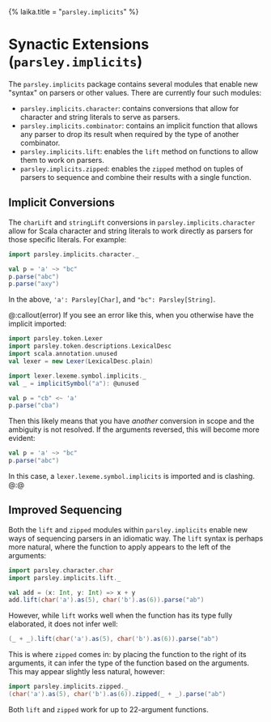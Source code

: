 {%
laika.title = "`parsley.implicits`"
%}
# Synactic Extensions (`parsley.implicits`)
The `parsley.implicits` package contains several modules that enable new "syntax"
on parsers or other values. There are currently four such modules:

* `parsley.implicits.character`: contains conversions that allow for character
   and string literals to serve as parsers.
* `parsley.implicits.combinator`: contains an implicit function that allows any
   parser to drop its result when required by the type of another combinator.
* `parsley.implicits.lift`: enables the `lift` method on functions to allow them
   to work on parsers.
* `parsley.implicits.zipped`: enables the `zipped` method on tuples of parsers to
   sequence and combine their results with a single function.

## Implicit Conversions
The `charLift` and `stringLift` conversions in `parsley.implicits.character`
allow for Scala character and string literals to work directly as parsers for
those specific literals. For example:

```scala mdoc:to-string
import parsley.implicits.character._

val p = 'a' ~> "bc"
p.parse("abc")
p.parse("axy")
```

In the above, `'a': Parsley[Char]`, and `"bc": Parsley[String]`.

@:callout(error)
If you see an error like this, when you otherwise have the implicit imported:

```scala mdoc:nest:invisible
import parsley.token.Lexer
import parsley.token.descriptions.LexicalDesc
import scala.annotation.unused
val lexer = new Lexer(LexicalDesc.plain)

import lexer.lexeme.symbol.implicits._
val _ = implicitSymbol("a"): @unused
```

```scala mdoc:fail
val p = "cb" <~ 'a'
p.parse("cba")
```

Then this likely means that you have *another* conversion in scope and the
ambiguity is not resolved. If the arguments reversed, this will become more
evident:

```scala mdoc:fail
val p = 'a' ~> "bc"
p.parse("abc")
```

In this case, a `lexer.lexeme.symbol.implicits` is imported and is clashing.
@:@

## Improved Sequencing
Both the `lift` and `zipped` modules within `parsley.implicits` enable new
ways of sequencing parsers in an idiomatic way. The `lift` syntax is perhaps
more natural, where the function to apply appears to the left of the arguments:

```scala mdoc:to-string
import parsley.character.char
import parsley.implicits.lift._

val add = (x: Int, y: Int) => x + y
add.lift(char('a').as(5), char('b').as(6)).parse("ab")
```

However, while `lift` works well when the function has its type fully elaborated,
it does not infer well:

```scala mdoc:fail
(_ + _).lift(char('a').as(5), char('b').as(6)).parse("ab")
```

This is where `zipped` comes in: by placing the function to the right of its
arguments, it can infer the type of the function based on the arguments. This
may appear slightly less natural, however:

```scala mdoc:to-string
import parsley.implicits.zipped._
(char('a').as(5), char('b').as(6)).zipped(_ + _).parse("ab")
```

Both `lift` and `zipped` work for up to 22-argument functions.
